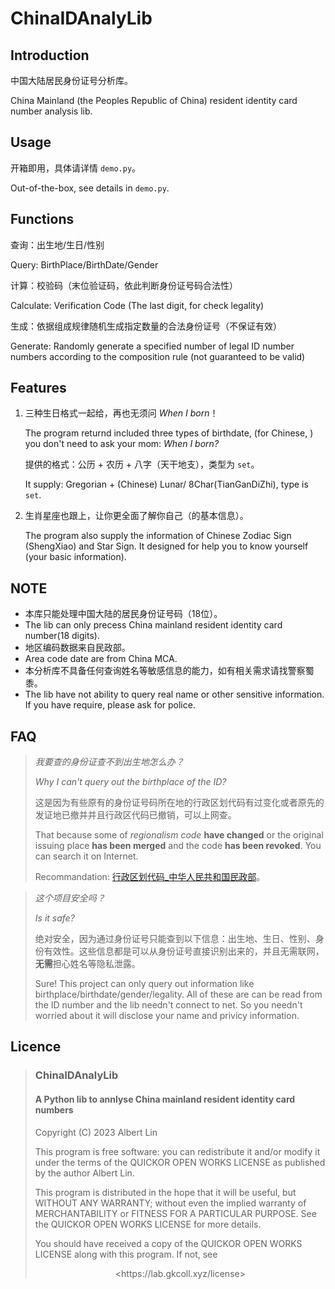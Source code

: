 # ChinaIDAnalyLib

## Introduction

中国大陆居民身份证号分析库。

China Mainland (the Peoples Republic of China) resident identity card number analysis lib.

## Usage

开箱即用，具体请详情 `demo.py`。

Out-of-the-box, see details in `demo.py`.


## Functions

查询：出生地/生日/性别

Query: BirthPlace/BirthDate/Gender

计算：校验码（末位验证码，依此判断身份证号码合法性）

Calculate: Verification Code (The last digit, for check legality)

生成：依据组成规律随机生成指定数量的合法身份证号（不保证有效）

Generate: Randomly generate a specified number of legal ID number numbers according to the composition rule (not guaranteed to be valid)

## Features

1. 三种生日格式一起给，再也无须问 *When I born*！

   The program returnd included three types of birthdate, (for Chinese, ) you don't need to ask your mom: *When I born?*

   提供的格式：公历 + 农历 + 八字（天干地支），类型为 `set`。

   It supply: Gregorian + (Chinese) Lunar/ 8Char(TianGanDiZhi), type is `set`.

2. 生肖星座也跟上，让你更全面了解你自己（的基本信息）。

   The program also supply the information of Chinese Zodiac Sign (ShengXiao) and Star Sign. It designed for help you to know yourself (your basic information).

## NOTE

* 本库只能处理中国大陆的居民身份证号码（18位）。
* The lib can only precess China mainland resident identity card number(18 digits).
* 地区编码数据来自民政部。
* Area code date are from China MCA.
* 本分析库不具备任何查询姓名等敏感信息的能力，如有相关需求请找警察蜀黍。
* The lib have not ability to query real name or other sensitive information. If you have require, please ask for police.

## FAQ

> *我要查的身份证查不到出生地怎么办？*
>
> *Why I can't query out the birthplace of the ID?*
>
> 这是因为有些原有的身份证号码所在地的行政区划代码有过变化或者原先的发证地已撤并并且行政区代码已撤销，可以上网查。
>
> That because some of *regionalism code* **have changed** or the original issuing place **has been merged** and the code **has been revoked**. You can search it on Internet.
>
> Recommandation: [行政区划代码_中华人民共和国民政部](https://www.mca.gov.cn/article/sj/xzqh/1980/)。

> *这个项目安全吗？*
>
> *Is it safe?*
>
> 绝对安全，因为通过身份证号只能查到以下信息：出生地、生日、性别、身份有效性。这些信息都是可以从身份证号直接识别出来的，并且无需联网，**无需**担心姓名等隐私泄露。
>
> Sure! This project can only query out information like birthplace/birthdate/gender/legality. All of these are can be read from the ID number and the lib needn't connect to net. So you needn't worried about it will disclose your name and privicy information.


## Licence

> ### ChinaIDAnalyLib
>
> #### A Python lib to annlyse China mainland resident identity card numbers
>
> Copyright (C) 2023 Albert Lin
>
> This program is free software: you can redistribute it and/or modify it under the terms of the QUICKOR OPEN WORKS LICENSE as published by the author Albert Lin.
>
> This program is distributed in the hope that it will be useful, but WITHOUT ANY WARRANTY; without even the implied warranty of MERCHANTABILITY or FITNESS FOR A PARTICULAR PURPOSE.  See the QUICKOR OPEN WORKS LICENSE for more details.
>
> You should have received a copy of the QUICKOR OPEN WORKS LICENSE along with this program. If not, see
>
> <center>&lt;https://lab.gkcoll.xyz/license&gt;<center>

